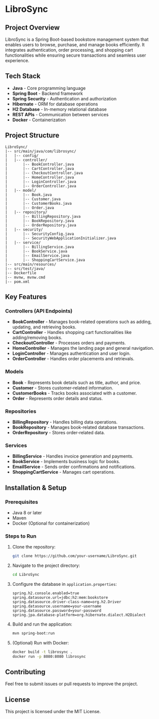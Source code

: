 # LibroSync

## Project Overview
LibroSync is a Spring Boot-based bookstore management system that enables users to browse, purchase, and manage books efficiently. It integrates authentication, order processing, and shopping cart functionalities while ensuring secure transactions and seamless user experience.

## Tech Stack
- **Java** - Core programming language
- **Spring Boot** - Backend framework
- **Spring Security** - Authentication and authorization
- **Hibernate** - ORM for database operations
- **H2 Database** - In-memory relational database
- **REST APIs** - Communication between services
- **Docker** - Containerization

## Project Structure
```
LibroSync/
|-- src/main/java/com/librosync/
|   |-- config/
|   |-- controller/
|       |-- BookController.java
|       |-- CartController.java
|       |-- CheckoutController.java
|       |-- HomeController.java
|       |-- LoginController.java
|       |-- OrderController.java
|   |-- model/
|       |-- Book.java
|       |-- Customer.java
|       |-- CustomerBooks.java
|       |-- Order.java
|   |-- repository/
|       |-- BillingRepository.java
|       |-- BookRepository.java
|       |-- OrderRepository.java
|   |-- security/
|       |-- SecurityConfig.java
|       |-- SecurityWebApplicationInitializer.java
|   |-- service/
|       |-- BillingService.java
|       |-- BookService.java
|       |-- EmailService.java
|       |-- ShoppingCartService.java
|-- src/main/resources/
|-- src/test/java/
|-- Dockerfile
|-- mvnw, mvnw.cmd
|-- pom.xml
```

## Key Features
### Controllers (API Endpoints)
- **BookController** - Manages book-related operations such as adding, updating, and retrieving books.
- **CartController** - Handles shopping cart functionalities like adding/removing books.
- **CheckoutController** - Processes orders and payments.
- **HomeController** - Manages the landing page and general navigation.
- **LoginController** - Manages authentication and user login.
- **OrderController** - Handles order placements and retrievals.

### Models
- **Book** - Represents book details such as title, author, and price.
- **Customer** - Stores customer-related information.
- **CustomerBooks** - Tracks books associated with a customer.
- **Order** - Represents order details and status.

### Repositories
- **BillingRepository** - Handles billing data operations.
- **BookRepository** - Manages book-related database transactions.
- **OrderRepository** - Stores order-related data.

### Services
- **BillingService** - Handles invoice generation and payments.
- **BookService** - Implements business logic for books.
- **EmailService** - Sends order confirmations and notifications.
- **ShoppingCartService** - Manages cart operations.

## Installation & Setup
### Prerequisites
- Java 8 or later
- Maven
- Docker (Optional for containerization)

### Steps to Run
1. Clone the repository:
   ```sh
   git clone https://github.com/your-username/LibroSync.git
   ```
2. Navigate to the project directory:
   ```sh
   cd LibroSync
   ```
3. Configure the database in `application.properties`:
   ```properties
   spring.h2.console.enabled=true
   spring.datasource.url=jdbc:h2:mem:bookstore
   spring.datasource.driver-class-name=org.h2.Driver
   spring.datasource.username=your-username
   spring.datasource.password=your-password
   spring.jpa.database-platform=org.hibernate.dialect.H2Dialect
   ```
4. Build and run the application:
   ```sh
   mvn spring-boot:run
   ```
5. (Optional) Run with Docker:
   ```sh
   docker build -t librosync .
   docker run -p 8080:8080 librosync
   ```

## Contributing
Feel free to submit issues or pull requests to improve the project.

## License
This project is licensed under the MIT License.


